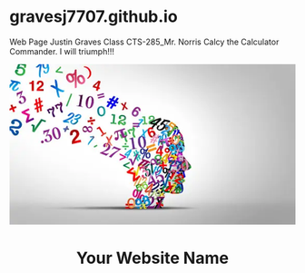 # gravesj7707.github.io

Web Page
Justin Graves
Class CTS-285_Mr. Norris
Calcy the Calculator Commander.
I will triumph!!! 

<img src="mathpic.jpg" alt="Description of the image">
<!DOCTYPE html>
<html lang="en">
<head>
    <meta charset="UTF-8">
    <meta name="viewport" content="width=device-width, initial-scale=1.0">
    <title>Your Website Title</title>
    <link rel="stylesheet" href="styles.css"> <!-- Add a link to your CSS file for styling -->
</head>
<body>
    <header>
        <h1>Your Website Name</h1>
    </header>

    

